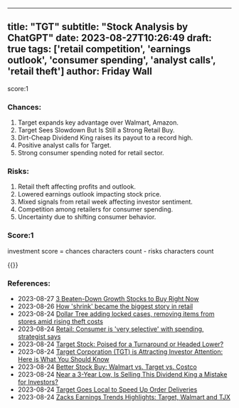 
---
title: "TGT"
subtitle: "Stock Analysis by ChatGPT"
date: 2023-08-27T10:26:49
draft: true
tags: ['retail competition', 'earnings outlook', 'consumer spending', 'analyst calls', 'retail theft']
author: Friday Wall
---

score:1
### Chances:
1. Target expands key advantage over Walmart, Amazon.
2. Target Sees Slowdown But Is Still a Strong Retail Buy.
3. Dirt-Cheap Dividend King raises its payout to a record high.
4. Positive analyst calls for Target.
5. Strong consumer spending noted for retail sector.
### Risks:
1. Retail theft affecting profits and outlook.
2. Lowered earnings outlook impacting stock price.
3. Mixed signals from retail week affecting investor sentiment.
4. Competition among retailers for consumer spending.
5. Uncertainty due to shifting consumer behavior.
### Score:1
investment score = chances characters count - risks characters count

{{<tradingview symbol="NYSE:TGT">}}
### References:
- 2023-08-27 [3 Beaten-Down Growth Stocks to Buy Right Now](https://finance.yahoo.com/m/24585ace-f8ad-373b-9d8f-fc334ed71b9a/3-beaten-down-growth-stocks.html?.tsrc=rss)
- 2023-08-26 [How 'shrink' became the biggest story in retail](https://finance.yahoo.com/news/how-shrink-became-the-biggest-story-in-retail-113229908.html?.tsrc=rss)
- 2023-08-24 [Dollar Tree adding locked cases, removing items from stores amid rising theft costs](https://finance.yahoo.com/news/dollar-tree-adding-locked-cases-removing-items-from-stores-amid-rising-theft-costs-155933865.html?.tsrc=rss)
- 2023-08-24 [Retail: Consumer is 'very selective' with spending, strategist says](https://finance.yahoo.com/video/retail-consumer-very-selective-spending-143800140.html?.tsrc=rss)
- 2023-08-24 [Target Stock: Poised for a Turnaround or Headed Lower?](https://finance.yahoo.com/m/8d8de404-2015-37c6-9bde-b84aa62c4891/target-stock%3A-poised-for-a.html?.tsrc=rss)
- 2023-08-24 [Target Corporation (TGT) is Attracting Investor Attention: Here is What You Should Know](https://finance.yahoo.com/news/target-corporation-tgt-attracting-investor-130011271.html?.tsrc=rss)
- 2023-08-24 [Better Stock Buy: Walmart vs. Target vs. Costco](https://finance.yahoo.com/m/5478e89c-82fe-3a50-bd65-6dd049b4686f/better-stock-buy%3A-walmart-vs..html?.tsrc=rss)
- 2023-08-24 [Near a 3-Year Low, Is Selling This Dividend King a Mistake for Investors?](https://finance.yahoo.com/m/cf09b1ee-d997-3318-8b31-a1262c4cf777/near-a-3-year-low%2C-is-selling.html?.tsrc=rss)
- 2023-08-24 [Target Goes Local to Speed Up Order Deliveries](https://finance.yahoo.com/m/c331a7ee-78a0-323a-89ae-73a6c36aca78/target-goes-local-to-speed-up.html?.tsrc=rss)
- 2023-08-24 [Zacks Earnings Trends Highlights: Target, Walmart and TJX](https://finance.yahoo.com/news/zacks-earnings-trends-highlights-target-090000758.html?.tsrc=rss)


                
